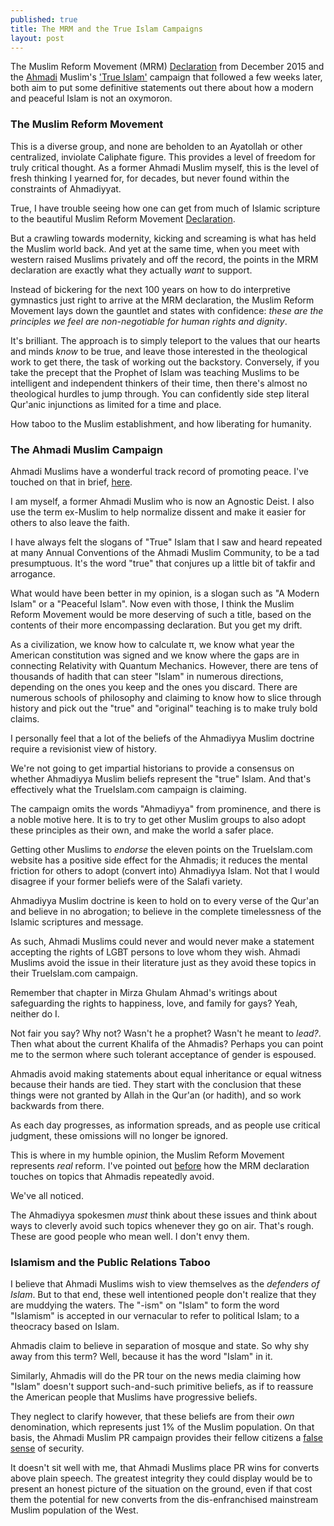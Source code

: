 ```yaml
---
published: true
title: The MRM and the True Islam Campaigns
layout: post
---
```

The Muslim Reform Movement (MRM) [Declaration](https://www.change.org/p/muslims-and-neighbors-we-support-the-muslim-reform-movement) from December 2015 and the [Ahmadi](https://www.alislam.org/) Muslim's ['True Islam'](http://trueislam.com/) campaign that followed a few weeks later, both aim to put some definitive statements out there about how a modern and peaceful Islam is not an oxymoron.

### The Muslim Reform Movement

This is a diverse group, and none are beholden to an Ayatollah or other centralized, inviolate Caliphate figure. This provides a level of freedom for truly critical thought. As a former Ahmadi Muslim myself, this is the level of fresh thinking I yearned for, for decades, but never found within the constraints of Ahmadiyyat.

True, I have trouble seeing how one can get from much of Islamic scripture to the beautiful Muslim Reform Movement [Declaration](https://www.change.org/p/muslims-and-neighbors-we-support-the-muslim-reform-movement).

But a crawling towards modernity, kicking and screaming is what has held the Muslim world back. And yet at the same time, when you meet with western raised Muslims privately and off the record, the points in the MRM declaration are exactly what they actually _want_ to support.

Instead of bickering for the next 100 years on how to do interpretive gymnastics just right to arrive at the MRM declaration, the Muslim Reform Movement lays down the gauntlet and states with confidence: _these are the principles we feel are non-negotiable for human rights and dignity_. 

It's brilliant. The approach is to simply teleport to the values that our hearts and minds _know_ to be true, and leave those interested in the theological work to get there, the task of working out the backstory. Conversely, if you take the precept that the Prophet of Islam was teaching Muslims to be intelligent and independent thinkers of their time, then there's almost no theological hurdles to jump through. You can confidently side step literal Qur'anic injunctions as limited for a time and place. 

How taboo to the Muslim establishment, and how liberating for humanity.

### The Ahmadi Muslim Campaign

Ahmadi Muslims have a wonderful track record of promoting peace. I've touched on that in brief, [here](https://reasononfaith.github.io/2016/03/29/defending-islam-from-the-twitter-trolls-in-denial.html).

I am myself, a former Ahmadi Muslim who is now an Agnostic Deist. I also use the term ex-Muslim to help normalize dissent and make it easier for others to also leave the faith.

I have always felt the slogans of "True" Islam that I saw and heard repeated at many Annual Conventions of the Ahmadi Muslim Community, to be a tad presumptuous. It's the word "true" that conjures up a little bit of takfir and arrogance.

What would have been better in my opinion, is a slogan such as "A Modern Islam" or a "Peaceful Islam". Now even with those, I think the Muslim Reform Movement would be more deserving of such a title, based on the contents of their more encompassing declaration. But you get my drift.

As a civilization, we know how to calculate π, we know what year the American constitution was signed and we know where the gaps are in connecting Relativity with Quantum Mechanics. However, there are tens of thousands of hadith that can steer "Islam" in numerous directions, depending on the ones you keep and the ones you discard. There are numerous schools of philosophy and claiming to know how to slice through history and pick out the "true" and "original" teaching is to make truly bold claims.

I personally feel that a lot of the beliefs of the Ahmadiyya Muslim doctrine require a revisionist view of history. 

We're not going to get impartial historians to provide a consensus on whether Ahmadiyya Muslim beliefs represent the "true" Islam. And that's effectively what the TrueIslam.com campaign is claiming. 

The campaign omits the words "Ahmadiyya" from prominence, and there is a noble motive here. It is to try to get other Muslim groups to also adopt these principles as their own, and make the world a safer place. 

Getting other Muslims to _endorse_ the eleven points on the TrueIslam.com website has a positive side effect for the Ahmadis; it reduces the mental friction for others to adopt (convert into) Ahmadiyya Islam. Not that I would disagree if your former beliefs were of the Salafi variety.

Ahmadiyya Muslim doctrine is keen to hold on to every verse of the Qur'an and believe in no abrogation; to believe in the complete timelessness of the Islamic scriptures and message. 

As such, Ahmadi Muslims could never and would never make a statement accepting the rights of LGBT persons to love whom they wish. Ahmadi Muslims avoid the issue in their literature just as they avoid these topics in their TrueIslam.com campaign.

Remember that chapter in Mirza Ghulam Ahmad's writings about safeguarding the rights to happiness, love, and family for gays? Yeah, neither do I.

Not fair you say? Why not? Wasn't he a prophet? Wasn't he meant to _lead?_. Then what about the current Khalifa of the Ahmadis? Perhaps you can point me to the sermon where such tolerant acceptance of gender is espoused.

Ahmadis avoid making statements about equal inheritance or equal witness because their hands are tied. They start with the conclusion that these things were not granted by Allah in the Qur'an (or hadith), and so work backwards from there.

As each day progresses, as information spreads, and as people use critical judgment, these omissions will no longer be ignored.

This is where in my humble opinion, the Muslim Reform Movement represents _real_ reform. I've pointed out [before](https://twitter.com/ReasonOnFaith/status/713894927890059264) how the MRM declaration touches on topics that Ahmadis repeatedly avoid. 

We've all noticed.

The Ahmadiyya spokesmen _must_ think about these issues and think about ways to cleverly avoid such topics whenever they go on air. That's rough. These are good people who mean well. I don't envy them.

### Islamism and the Public Relations Taboo

I believe that Ahmadi Muslims wish to view themselves as the _defenders of Islam_. But to that end, these well intentioned people don't realize that they are muddying the waters. The "-ism" on "Islam" to form the word "Islamism" is accepted in our vernacular to refer to political Islam; to a theocracy based on Islam. 

Ahmadis claim to believe in separation of mosque and state. So why shy away from this term? Well, because it has the word "Islam" in it.

Similarly, Ahmadis will do the PR tour on the news media claiming how "Islam" doesn't support such-and-such primitive beliefs, as if to reassure the American people that Muslims have progressive beliefs. 

They neglect to clarify however, that these beliefs are from their _own_ denomination, which represents just 1% of the Muslim population. On that basis, the Ahmadi Muslim PR campaign provides their fellow citizens a [false sense](https://reasononfaith.github.io/2016/03/29/defending-islam-from-the-twitter-trolls-in-denial.html) of security.

It doesn't sit well with me, that Ahmadi Muslims place PR wins for converts above plain speech. The greatest integrity they could display would be to present an honest picture of the situation on the ground, even if that cost them the potential for new converts from the dis-enfranchised mainstream Muslim population of the West.